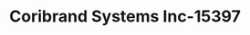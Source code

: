---
f_zip-code: 60188
f_state-code: IL
title: Coribrand Systems Inc-15397
f_phone: 630-668-0855
f_city-only: Carol Stream
f_address: Carol Stream Carol Stream
f_location-unique-id: '15397'
slug: coribrand-systems-inc-15397
updated-on: '2024-05-30T13:46:58.046Z'
created-on: '2024-05-30T13:36:59.803Z'
published-on: '2024-05-30T13:54:32.469Z'
f_city-state: cms/city/carol-stream-il.md
f_company: cms/company/coribrand-systems-inc.md
f_state: cms/state/illinois.md
layout: '[payday-loan].html'
tags: payday-loan
---